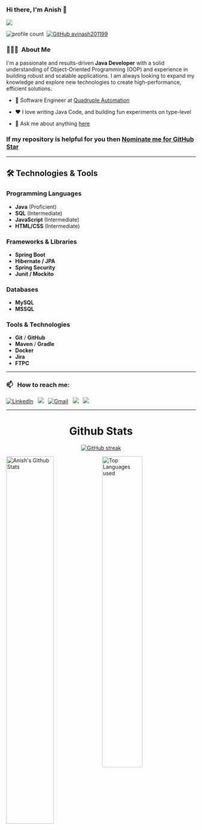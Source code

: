 ### Hi there, I'm Anish 👋

<p align="left">
  <a href="https://github.com/DenverCoder1/readme-typing-svg">
    <img src="https://readme-typing-svg.demolab.com/?lines=Full-stack%20Java%20developer;2%2B%20years%20of%20coding%20experience;Always%20learning%20new%20things&font=Fira%20Code&center=true&width=440&height=45&color=f75c7e&vCenter=true&pause=1000&size=22" /></a>
</p>

![profile count](https://komarev.com/ghpvc/?username=anishnl&color=blue)&nbsp;
[![GitHub avinash201199](https://img.shields.io/github/followers/anishnl?label=follow&style=social)](https://github.com/anishnl)&nbsp;
### 👨🏻‍💻 &nbsp;About Me


I'm a passionate and results-driven **Java Developer** with a solid understanding of Object-Oriented Programming (OOP) and experience in building robust and scalable applications. I am always looking to expand my knowledge and explore new technologies to create high-performance, efficient solutions.

- 💼 Software Engineer at [Quadruple Automation](https://www.quadrupleautomation.com/)

- ❤️ I love writing Java Code, and building fun experiments on type-level

- 💬 Ask me about anything [here](https://github.com/anishnl/anishnl/issues)

### If my repository is helpful for you then [Nominate me for GitHub Star](https://stars.github.com/nominate/)

---

## 🛠️ Technologies & Tools

### Programming Languages
- **Java** (Proficient)
- **SQL** (Intermediate)
- **JavaScript** (Intermediate)
- **HTML/CSS** (Intermediate)

### Frameworks & Libraries
- **Spring Boot**
- **Hibernate / JPA**
- **Spring Security**
- **Junit / Mockito**

### Databases
- **MySQL**
- **MSSQL**

### Tools & Technologies
- **Git** / **GitHub**
- **Maven** / **Gradle**
- **Docker**
- **Jira**
- **FTPC**

---
### 📫 &nbsp; How to reach me:

<a href="https://www.linkedin.com/in/anishnl/"><img alt="LinkedIn" src="https://img.shields.io/badge/linkedin%20-%230077B5.svg?&style=flat&logo=linkedin&logoColor=white"/></a> &nbsp;
<a href="https://www.instagram.com/mr_soul_taker_28/"><img src="https://img.shields.io/badge/-Instagram-E4405F?style=flat&logo=Instagram&logoColor=white"/></a> &nbsp;
<a href="mailto:anish28701@gmail.com"><img alt="Gmail" src="https://img.shields.io/badge/Gmail-D14836?style=flat&logo=gmail&logoColor=white" /></a> &nbsp;
<a href=""><img src="https://img.shields.io/badge/-HackerRank-E4405F?style=flat&logo=HackerRank&logoColor=white"/></a> &nbsp;
<a href=""><img src="https://img.shields.io/badge/-LeetCode-E4405F?style=flat&logo=LeetCode&logoColor=white"/></a> &nbsp;

-----  

<h1 align="center">Github Stats</h1>

<div align="center">
  
[![GitHub streak](https://github-readme-streak-stats.herokuapp.com/?user=anishnl&theme=highcontrast)](https://github.com/DenverCoder1/github-readme-streak-stats)

</div>

<img align="left" alt="Anish's Github Stats" src="https://github-readme-stats.vercel.app/api?username=anishnl&&show_icons=true&theme=dark" width="50%" />
<img alt="Top Languages used" src="https://github-readme-stats.vercel.app/api/top-langs/?username=anishnl&layout=compact&theme=dark" width="46%" />
<br>
